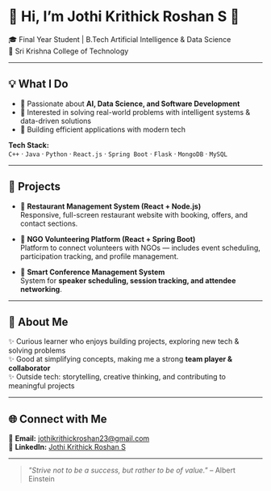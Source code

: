 # 💫 Hi, I’m Jothi Krithick Roshan S 👋  

🎓 Final Year Student | B.Tech Artificial Intelligence & Data Science  
📍 Sri Krishna College of Technology  

---

## 💡 What I Do  
- 🔹 Passionate about **AI, Data Science, and Software Development**  
- 🔹 Interested in solving real-world problems with intelligent systems & data-driven solutions  
- 🔹 Building efficient applications with modern tech  

**Tech Stack:**  
`C++` · `Java` · `Python` · `React.js` · `Spring Boot` · `Flask` · `MongoDB` · `MySQL`  

---

## 🚀 Projects  
- 📌 **Restaurant Management System (React + Node.js)**  
  Responsive, full-screen restaurant website with booking, offers, and contact sections.  

- 📌 **NGO Volunteering Platform (React + Spring Boot)**  
  Platform to connect volunteers with NGOs — includes event scheduling, participation tracking, and profile management.  

- 📌 **Smart Conference Management System**  
  System for **speaker scheduling, session tracking, and attendee networking**.  

---

## 🙋 About Me  
✨ Curious learner who enjoys building projects, exploring new tech & solving problems  
✨ Good at simplifying concepts, making me a strong **team player & collaborator**  
✨ Outside tech: storytelling, creative thinking, and contributing to meaningful projects  

---

## 🌐 Connect with Me  
📧 **Email:** [jothikrithickroshan23@gmail.com](mailto:jothikrithickroshan23@gmail.com)  
💼 **LinkedIn:** [Jothi Krithick Roshan S](https://www.linkedin.com/in/jothi-krithick-roshan-748781290?utm_source=share&utm_campaign=share_via&utm_content=profile&utm_medium=android_app)  

---

> *"Strive not to be a success, but rather to be of value."* – Albert Einstein  
